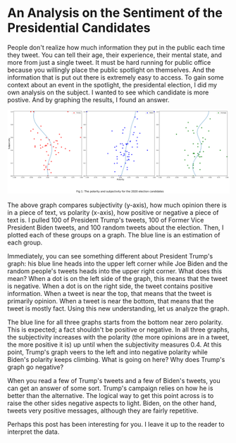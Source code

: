 # An Analysis on the Sentiment of the Presidential Candidates

People don't realize how much information they put in the public each time they tweet. You can tell their age, their experience, their mental state, and more from just a single tweet. It must be hard running for public office because you willingly place the public spotlight on themselves. And the information that is put out there is extremely easy to access. To gain some context about an event in the spotlight, the presidental election, I did my own analysis on the subject. I wanted to see which candidate is more postive. And by graphing the results, I found an answer.

![An Analysis on the Sentiment of the Presidential Candidates](Fig1.svg)

The above graph compares subjectivity (y-axis), how much opinion there is in a piece of text, vs polarity (x-axis), how positive or negative a piece of text is. I pulled 100 of President Trump's tweets, 100 of Former Vice President Biden tweets, and 100 random tweets about the election. Then, I plotted each of these groups on a graph. The blue line is an estimation of each group.

Immediately, you can see something different about President Trump's graph: his blue line heads into the upper left corner while Joe Biden and the random people's tweets heads into the upper right corner. What does this mean? When a dot is on the left side of the graph, this means that the tweet is negative. When a dot is on the right side, the tweet contains positive information. When a tweet is near the top, that means that the tweet is primarily opinion. When a tweet is near the bottom, that means that the tweet is mostly fact. Using this new understanding, let us analyze the graph.

The blue line for all three graphs starts from the bottom near zero polarity. This is expected; a fact shouldn't be positive or negative. In all three graphs, the subjectivity increases with the polarity (the more opinions are in a tweet, the more positive it is) up until when the subjectivity measures 0.4. At this point, Trump's graph veers to the left and into negative polarity while Biden's polarity keeps climbing. What is going on here? Why does Trump's graph go negative?

When you read a few of Trump's tweets and a few of Biden's tweets, you can get an answer of some sort. Trump's campaign relies on how he is better than the alternative. The logical way to get this point across is to raise the other sides negative aspects to light. Biden, on the other hand, tweets very positive messages, although they are fairly repetitive. 

Perhaps this post has been interesting for you. I leave it up to the reader to interpret the data. 